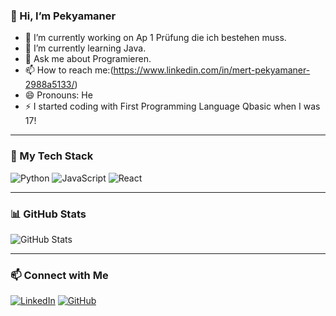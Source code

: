 ### 👋 Hi, I’m Pekyamaner
- 🔭 I’m currently working on Ap 1 Prüfung die ich bestehen muss.
- 🌱 I’m currently learning Java.
- 💬 Ask me about Programieren.
- 📫 How to reach me:(https://www.linkedin.com/in/mert-pekyamaner-2988a5133/)
- 😄 Pronouns: He
- ⚡  I started coding with First Programming Language Qbasic when I was 17!

---

### 🚀 My Tech Stack  
![Python](https://img.shields.io/badge/Python-3776AB?style=for-the-badge&logo=python&logoColor=white)
![JavaScript](https://img.shields.io/badge/JavaScript-F7DF1E?style=for-the-badge&logo=javascript&logoColor=black)
![React](https://img.shields.io/badge/React-61DAFB?style=for-the-badge&logo=react&logoColor=black)

---

### 📊 GitHub Stats  
![GitHub Stats](https://github-readme-stats.vercel.app/api?username=pekyamaner&show_icons=true&theme=radical)

---

### 📫 Connect with Me  
[![LinkedIn](https://img.shields.io/badge/LinkedIn-%230077B5.svg?style=for-the-badge&logo=linkedin&logoColor=white)](https://linkedin.com/in/mert-pekyamaner-2988a5133/)
[![GitHub](https://img.shields.io/badge/GitHub-100000?style=for-the-badge&logo=github&logoColor=white)](https://github.com/pekyamaner)
